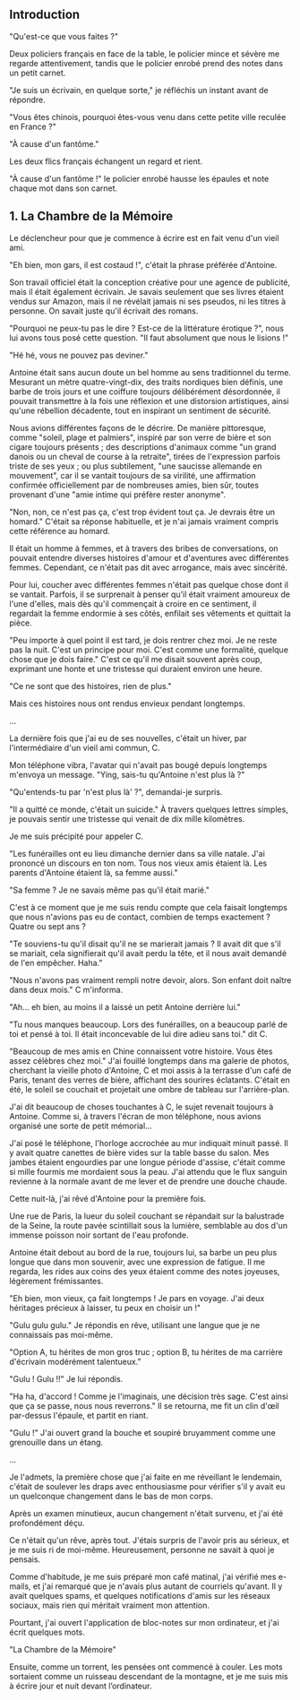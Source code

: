 ## Introduction

"Qu'est-ce que vous faites ?"

Deux policiers français en face de la table, le policier mince et sévère me regarde attentivement, tandis que le policier enrobé prend des notes dans un petit carnet.

"Je suis un écrivain, en quelque sorte," je réfléchis un instant avant de répondre.

"Vous êtes chinois, pourquoi êtes-vous venu dans cette petite ville reculée en France ?"

"À cause d'un fantôme."

Les deux flics français échangent un regard et rient.

"À cause d'un fantôme !" le policier enrobé hausse les épaules et note chaque mot dans son carnet.

## 1. La Chambre de la Mémoire

Le déclencheur pour que je commence à écrire est en fait venu d'un vieil ami.

"Eh bien, mon gars, il est costaud !", c'était la phrase préférée d'Antoine.

Son travail officiel était la conception créative pour une agence de publicité, mais il était également écrivain. Je savais seulement que ses livres étaient vendus sur Amazon, mais il ne révélait jamais ni ses pseudos, ni les titres à personne. On savait juste qu'il écrivait des romans.

"Pourquoi ne peux-tu pas le dire ? Est-ce de la littérature érotique ?", nous lui avons tous posé cette question. "Il faut absolument que nous le lisions !"

"Hé hé, vous ne pouvez pas deviner."

Antoine était sans aucun doute un bel homme au sens traditionnel du terme. Mesurant un mètre quatre-vingt-dix, des traits nordiques bien définis, une barbe de trois jours et une coiffure toujours délibérément désordonnée, il pouvait transmettre à la fois une réflexion et une distorsion artistiques, ainsi qu'une rébellion décadente, tout en inspirant un sentiment de sécurité.

Nous avions différentes façons de le décrire. De manière pittoresque, comme "soleil, plage et palmiers", inspiré par son verre de bière et son cigare toujours présents ; des descriptions d'animaux comme "un grand danois ou un cheval de course à la retraite", tirées de l'expression parfois triste de ses yeux ; ou plus subtilement, "une saucisse allemande en mouvement", car il se vantait toujours de sa virilité, une affirmation confirmée officiellement par de nombreuses amies, bien sûr, toutes provenant d'une "amie intime qui préfère rester anonyme".

"Non, non, ce n'est pas ça, c'est trop évident tout ça. Je devrais être un homard." C'était sa réponse habituelle, et je n'ai jamais vraiment compris cette référence au homard.

Il était un homme à femmes, et à travers des bribes de conversations, on pouvait entendre diverses histoires d'amour et d'aventures avec différentes femmes. Cependant, ce n'était pas dit avec arrogance, mais avec sincérité.

Pour lui, coucher avec différentes femmes n'était pas quelque chose dont il se vantait. Parfois, il se surprenait à penser qu'il était vraiment amoureux de l'une d'elles, mais dès qu'il commençait à croire en ce sentiment, il regardait la femme endormie à ses côtés, enfilait ses vêtements et quittait la pièce.

"Peu importe à quel point il est tard, je dois rentrer chez moi. Je ne reste pas la nuit. C'est un principe pour moi. C'est comme une formalité, quelque chose que je dois faire." C'est ce qu'il me disait souvent après coup, exprimant une honte et une tristesse qui duraient environ une heure.

"Ce ne sont que des histoires, rien de plus."

Mais ces histoires nous ont rendus envieux pendant longtemps.

...

La dernière fois que j'ai eu de ses nouvelles, c'était un hiver, par l'intermédiaire d'un vieil ami commun, C.

Mon téléphone vibra, l'avatar qui n'avait pas bougé depuis longtemps m'envoya un message. "Ying, sais-tu qu'Antoine n'est plus là ?"

"Qu'entends-tu par 'n'est plus là' ?", demandai-je surpris.

"Il a quitté ce monde, c'était un suicide." À travers quelques lettres simples, je pouvais sentir une tristesse qui venait de dix mille kilomètres.

Je me suis précipité pour appeler C.

"Les funérailles ont eu lieu dimanche dernier dans sa ville natale. J'ai prononcé un discours en ton nom. Tous nos vieux amis étaient là. Les parents d'Antoine étaient là, sa femme aussi."

"Sa femme ? Je ne savais même pas qu'il était marié."

C'est à ce moment que je me suis rendu compte que cela faisait longtemps que nous n'avions pas eu de contact, combien de temps exactement ? Quatre ou sept ans ?

"Te souviens-tu qu'il disait qu'il ne se marierait jamais ? Il avait dit que s'il se mariait, cela signifierait qu'il avait perdu la tête, et il nous avait demandé de l'en empêcher. Haha."

"Nous n'avons pas vraiment rempli notre devoir, alors. Son enfant doit naître dans deux mois." C m'informa.

"Ah... eh bien, au moins il a laissé un petit Antoine derrière lui."

"Tu nous manques beaucoup. Lors des funérailles, on a beaucoup parlé de toi et pensé à toi. Il était inconcevable de lui dire adieu sans toi." dit C.

"Beaucoup de mes amis en Chine connaissent votre histoire. Vous êtes assez célèbres chez moi." J'ai fouillé longtemps dans ma galerie de photos, cherchant la vieille photo d'Antoine, C et moi assis à la terrasse d'un café de Paris, tenant des verres de bière, affichant des sourires éclatants. C'était en été, le soleil se couchait et projetait une ombre de tableau sur l'arrière-plan.

J'ai dit beaucoup de choses touchantes à C, le sujet revenait toujours à Antoine. Comme si, à travers l'écran de mon téléphone, nous avions organisé une sorte de petit mémorial...

J'ai posé le téléphone, l'horloge accrochée au mur indiquait minuit passé. Il y avait quatre canettes de bière vides sur la table basse du salon. Mes jambes étaient engourdies par une longue période d'assise, c'était comme si mille fourmis me mordaient sous la peau. J'ai attendu que le flux sanguin revienne à la normale avant de me lever et de prendre une douche chaude.

Cette nuit-là, j'ai rêvé d'Antoine pour la première fois.

Une rue de Paris, la lueur du soleil couchant se répandait sur la balustrade de la Seine, la route pavée scintillait sous la lumière, semblable au dos d'un immense poisson noir sortant de l'eau profonde.

Antoine était debout au bord de la rue, toujours lui, sa barbe un peu plus longue que dans mon souvenir, avec une expression de fatigue. Il me regarda, les rides aux coins des yeux étaient comme des notes joyeuses, légèrement frémissantes.

"Eh bien, mon vieux, ça fait longtemps ! Je pars en voyage. J'ai deux héritages précieux à laisser, tu peux en choisir un !"

"Gulu gulu gulu." Je répondis en rêve, utilisant une langue que je ne connaissais pas moi-même.

"Option A, tu hérites de mon gros truc ; option B, tu hérites de ma carrière d'écrivain modérément talentueux."

"Gulu ! Gulu !!" Je lui répondis.

"Ha ha, d'accord ! Comme je l'imaginais, une décision très sage. C'est ainsi que ça se passe, nous nous reverrons." Il se retourna, me fit un clin d'œil par-dessus l'épaule, et partit en riant.

"Gulu !" J'ai ouvert grand la bouche et soupiré bruyamment comme une grenouille dans un étang.

...

Je l'admets, la première chose que j'ai faite en me réveillant le lendemain, c'était de soulever les draps avec enthousiasme pour vérifier s'il y avait eu un quelconque changement dans le bas de mon corps.

Après un examen minutieux, aucun changement n'était survenu, et j'ai été profondément déçu.

Ce n'était qu'un rêve, après tout. J'étais surpris de l'avoir pris au sérieux, et je me suis ri de moi-même. Heureusement, personne ne savait à quoi je pensais.

Comme d'habitude, je me suis préparé mon café matinal, j'ai vérifié mes e-mails, et j'ai remarqué que je n'avais plus autant de courriels qu'avant. Il y avait quelques spams, et quelques notifications d'amis sur les réseaux sociaux, mais rien qui méritait vraiment mon attention.

Pourtant, j'ai ouvert l'application de bloc-notes sur mon ordinateur, et j'ai écrit quelques mots.

"La Chambre de la Mémoire"

Ensuite, comme un torrent, les pensées ont commencé à couler. Les mots sortaient comme un ruisseau descendant de la montagne, et je me suis mis à écrire jour et nuit devant l’ordinateur.